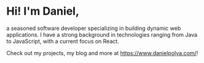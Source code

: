 # Hi! I'm Daniel, 

a seasoned software developer specializing in building dynamic web applications. 
I have a strong background in technologies ranging from Java to JavaScript, with a current focus on React. 

Check out my projects, my blog and more at https://www.danielpolya.com/!
